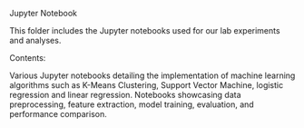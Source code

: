 Jupyter Notebook

This folder includes the Jupyter notebooks used for our lab experiments and analyses.

Contents:

Various Jupyter notebooks detailing the implementation of machine learning algorithms such as K-Means Clustering, Support Vector Machine, logistic regression and linear regression.
Notebooks showcasing data preprocessing, feature extraction, model training, evaluation, and performance comparison.
